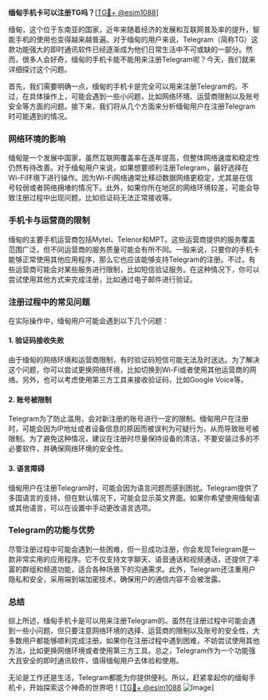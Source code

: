 **缅甸手机卡可以注册TG吗？**[[TG💪+ @esim1088](https://t.me/s/esim1088)]

缅甸，这个位于东南亚的国家，近年来随着经济的发展和互联网普及率的提升，智能手机的使用也变得越来越普遍。对于缅甸的用户来说，Telegram（简称TG）这款功能强大的即时通讯软件已经逐渐成为他们日常生活中不可或缺的一部分。然而，很多人会好奇，缅甸的手机卡能不能用来注册Telegram呢？今天，我们就来详细探讨这个问题。

首先，我们需要明确一点，缅甸的手机卡是完全可以用来注册Telegram的。不过，在具体操作上，可能会遇到一些小问题，比如网络环境、运营商限制以及账号安全等方面的问题。接下来，我们将从几个方面来分析缅甸用户在注册Telegram时可能遇到的情况。

### 网络环境的影响

缅甸是一个发展中国家，虽然互联网覆盖率在逐年提高，但整体网络速度和稳定性仍然有待改善。对于缅甸用户来说，如果想要顺利注册Telegram，最好选择在Wi-Fi环境下进行操作。因为Wi-Fi网络通常比移动数据网络更稳定，尤其是在信号较弱或者网络拥堵的情况下。此外，如果你所在地区的网络环境较差，可能会导致注册过程中出现问题，比如验证码无法正常接收等。

### 手机卡与运营商的限制

缅甸的主要手机运营商包括Mytel、Telenor和MPT。这些运营商提供的服务覆盖范围广泛，但不同运营商的服务质量可能会有所不同。一般来说，只要你的手机卡能够正常使用其他应用程序，那么它也应该能够支持Telegram的注册。不过，有些运营商可能会对某些服务进行限制，比如短信验证服务。在这种情况下，你可以尝试使用其他方式来完成注册，比如通过电子邮件进行验证。

### 注册过程中的常见问题

在实际操作中，缅甸用户可能会遇到以下几个问题：

#### 1. 验证码接收失败
由于缅甸的网络环境和运营商限制，有时验证码短信可能无法及时送达。为了解决这个问题，你可以尝试更换网络环境，比如切换到Wi-Fi或者使用其他运营商的网络。另外，也可以考虑使用第三方工具来接收验证码，比如Google Voice等。

#### 2. 账号被限制
Telegram为了防止滥用，会对新注册的账号进行一定的限制。缅甸用户在注册时，可能会因为IP地址或者设备信息的原因而被误判为可疑行为，从而导致账号被限制。为了避免这种情况，建议在注册时尽量保持设备的清洁，不要安装过多的不必要软件，并确保网络环境的安全性。

#### 3. 语言障碍
缅甸用户在注册Telegram时，可能会因为语言问题而感到困扰。Telegram提供了多国语言的支持，但在默认情况下，可能会显示英文界面。如果你希望使用缅甸语或其他语言，可以在设置中手动更改语言选项。

### Telegram的功能与优势

尽管注册过程中可能会遇到一些困难，但一旦成功注册，你会发现Telegram是一款非常实用的应用程序。它不仅支持文字聊天、语音通话和视频通话，还提供了丰富的群组和频道功能，适合各种场景下的沟通需求。此外，Telegram还注重用户隐私和安全，采用端到端加密技术，确保用户的通信内容不会被泄露。

### 总结

综上所述，缅甸手机卡是可以用来注册Telegram的。虽然在注册过程中可能会遇到一些小问题，但只要注意网络环境的选择、运营商的限制以及账号的安全性，大多数用户都能够顺利完成注册。如果你在注册过程中遇到困难，不妨尝试使用其他方法，比如更换网络环境或者使用第三方工具。总之，Telegram作为一个功能强大且安全的即时通讯软件，值得缅甸用户去体验和使用。

无论是工作还是生活，Telegram都能为你提供便利。所以，赶紧拿起你的缅甸手机卡，开始探索这个神奇的世界吧！[[TG💪+ @esim1088](https://t.me/s/esim1088) ![Image](https://i.postimg.cc/4NQfJmqS/Snipaste-2025-05-13-00-14-12.png)]